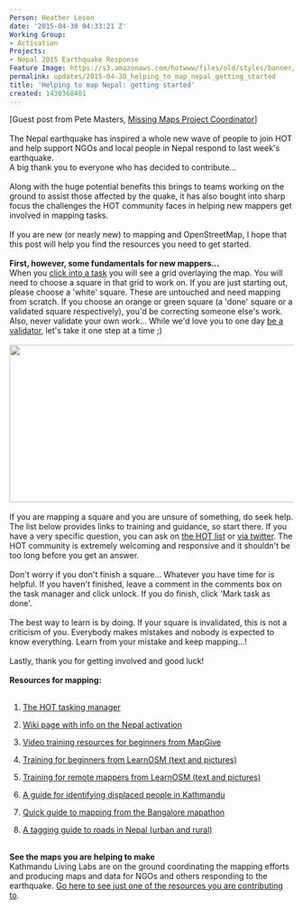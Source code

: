 ```yaml
---
Person: Heather Leson
date: '2015-04-30 04:33:21 Z'
Working Group:
- Activation
Projects:
- Nepal 2015 Earthquake Response
Feature Image: https://s3.amazonaws.com/hotwww/files/old/styles/banner/public/tm+squares+blog.png
permalink: updates/2015-04-30_helping_to_map_nepal_getting_started
title: 'Helping to map Nepal: getting started'
created: 1430368401
---
```

<div class="ace-line gutter-author-p-222507 emptyGutter" data-author-link="/ep/profile/EnFLnS1VcyT" data-author-name="Pete M" data-author-initials="PM"><span>[Guest post from Pete Masters, <a href="http://www.missingmaps.org/" target="_blank">Missing Maps Project Coordinator</a>]</span></div><div class="ace-line gutter-author-p-222507 emptyGutter" data-author-link="/ep/profile/EnFLnS1VcyT" data-author-name="Pete M" data-author-initials="PM">&nbsp;</div><div class="ace-line gutter-author-p-222507 emptyGutter" data-author-link="/ep/profile/EnFLnS1VcyT" data-author-name="Pete M" data-author-initials="PM">Th<span class="author-p-222507">e Nepal earthquake has inspired a whole new wave of people to join HOT and help support NGOs and local people in Nepal respond to last week's earthquake.</span></div><div id="magicdomid6" class="ace-line gutter-author-p-222507 emptyGutter" data-author-link="/ep/profile/EnFLnS1VcyT" data-author-name="Pete M" data-author-initials="PM"><span class="author-p-222507">A big thank you to everyone who has decided to contribute...</span></div><div id="magicdomid7" class="ace-line longKeep gutter-noauthor">&nbsp;</div><div id="magicdomid8" class="ace-line gutter-author-p-222507 emptyGutter" data-author-link="/ep/profile/EnFLnS1VcyT" data-author-name="Pete M" data-author-initials="PM"><span class="author-p-222507">Along with the huge potential benefits this brings to teams working on the ground to assist those affected by the quake, it has also bought into sharp focus the challenges the HOT community faces in helping new mappers get involved in mapping tasks.</span></div><div id="magicdomid9" class="ace-line longKeep gutter-noauthor">&nbsp;</div><div class="ace-line gutter-author-p-222507 emptyGutter" data-author-link="/ep/profile/EnFLnS1VcyT" data-author-name="Pete M" data-author-initials="PM"><span class="author-p-222507">If you are new (or nearly new) to mapping and OpenStreetMap, I hope that this post will help you find the resources you need to get started.</span><div id="magicdomid11" class="ace-line longKeep gutter-noauthor">&nbsp;</div><div id="magicdomid12" class="ace-line gutter-author-p-222507 emptyGutter toc-entry" data-author-link="/ep/profile/EnFLnS1VcyT" data-author-name="Pete M" data-author-initials="PM"><span class="author-p-222507 b"><strong>First, however, some fundamentals for new mappers...</strong></span></div><div class="ace-line gutter-author-p-222507 emptyGutter toc-entry" data-author-link="/ep/profile/EnFLnS1VcyT" data-author-name="Pete M" data-author-initials="PM"><div id="magicdomid14" class="ace-line gutter-author-p-222507 emptyGutter" data-author-link="/ep/profile/EnFLnS1VcyT" data-author-name="Pete M" data-author-initials="PM"><span class="author-p-222507">When you </span><span class="author-p-222507 attrlink url"><a class="attrlink" href="http://tasks.hotosm.org/">click into a task</a></span><span class="author-p-222507"> you will see a grid overlaying the map. You will need to choose a square in that grid to work on. If you are just starting out, please choose a 'white' square. These are untouched and need mapping from scratch. If you choose an orange or green square (a 'done' square or a validated square respectively), you'd be correcting someone else's work. Also, never validate your own work... While we'd love you to one day </span><span class="author-p-222507 attrlink url"><a class="attrlink" href="http://wiki.openstreetmap.org/wiki/OSM_Tasking_Manager/Validating_data">be a validator</a></span><span class="author-p-222507">, let's take it one step at a time ;)</span></div><div class="ace-line gutter-author-p-222507 emptyGutter" data-author-link="/ep/profile/EnFLnS1VcyT" data-author-name="Pete M" data-author-initials="PM">&nbsp;</div><div class="ace-line gutter-author-p-222507 emptyGutter" data-author-link="/ep/profile/EnFLnS1VcyT" data-author-name="Pete M" data-author-initials="PM"><span class="author-p-222507"><img class="image-large" src="https://s3.amazonaws.com/hotwww/files/old/styles/large/public/tm%20squares%20blog_1.png?itok=QLgoUl0c" alt="" width="510" height="279"></span></div><div id="magicdomid15" class="ace-line longKeep gutter-noauthor">&nbsp;</div><div id="magicdomid16" class="ace-line gutter-author-p-222507 emptyGutter" data-author-link="/ep/profile/EnFLnS1VcyT" data-author-name="Pete M" data-author-initials="PM"><span class="author-p-222507">If you are mapping a square and you are unsure of something, do seek help. The list below provides links to training and guidance, so start there. If you have a very specific question, you can ask on </span><span class="author-p-222507 attrlink url"><a class="attrlink" href="https://lists.openstreetmap.org/listinfo/hot">the HOT list</a></span><span class="author-p-222507"> or </span><span class="author-p-222507 attrlink url"><a class="attrlink" href="https://twitter.com/hotosm">via twitter</a></span><span class="author-p-222507">. The HOT community is extremely welcoming and responsive and it shouldn't be too long before you get an answer.</span></div><div id="magicdomid17" class="ace-line longKeep gutter-noauthor">&nbsp;</div><div id="magicdomid18" class="ace-line gutter-author-p-222507 emptyGutter" data-author-link="/ep/profile/EnFLnS1VcyT" data-author-name="Pete M" data-author-initials="PM"><span class="author-p-222507">Don't worry if you don't finish a square... Whatever you have time for is helpful. If you haven't finished, leave a comment in the comments box on the task manager and click unlock. If you do finish, click 'Mark task as done'.</span></div><div class="ace-line gutter-author-p-222507 emptyGutter" data-author-link="/ep/profile/EnFLnS1VcyT" data-author-name="Pete M" data-author-initials="PM">&nbsp;</div><div class="ace-line gutter-author-p-222507 emptyGutter" data-author-link="/ep/profile/EnFLnS1VcyT" data-author-name="Pete M" data-author-initials="PM"><div id="magicdomid20" class="ace-line gutter-author-p-222507 emptyGutter" data-author-link="/ep/profile/EnFLnS1VcyT" data-author-name="Pete M" data-author-initials="PM"><span class="author-p-222507">The best way to learn is by doing. If your square is invalidated, this is not a criticism of you. Everybody makes mistakes and nobody is expected to know everything. Learn from your mistake and keep mapping...!</span></div><div id="magicdomid21" class="ace-line longKeep gutter-noauthor">&nbsp;</div><div id="magicdomid22" class="ace-line gutter-author-p-222507 emptyGutter" data-author-link="/ep/profile/EnFLnS1VcyT" data-author-name="Pete M" data-author-initials="PM"><span class="author-p-222507">Lastly, thank you for getting involved and good luck!</span></div><div id="magicdomid23" class="ace-line longKeep gutter-noauthor">&nbsp;</div><div id="magicdomid24" class="ace-line gutter-author-p-222507 emptyGutter toc-entry" data-author-link="/ep/profile/EnFLnS1VcyT" data-author-name="Pete M" data-author-initials="PM"><span class="author-p-222507 b"><strong>Resources for mapping:</strong></span></div><div id="magicdomid25" class="ace-line longKeep gutter-noauthor">&nbsp;</div><div id="magicdomid26" class="ace-line gutter-author-p-222507 line-list-type-number emptyGutter" data-author-link="/ep/profile/EnFLnS1VcyT" data-author-name="Pete M" data-author-initials="PM"><ol class="listtype-number listindent1 list-number1" start="1"><li><span class="author-p-222507 attrlink url"><a class="attrlink" href="http://tasks.hotosm.org/">The HOT tasking manager</a></span></li></ol></div><div id="magicdomid27" class="ace-line gutter-author-p-222507 line-list-type-number emptyGutter" data-author-link="/ep/profile/EnFLnS1VcyT" data-author-name="Pete M" data-author-initials="PM"><ol class="listtype-number listindent1 list-number1" start="2"><li><span class="author-p-222507 attrlink url"><a class="attrlink" href="http://wiki.openstreetmap.org/wiki/2015_Nepal_earthquake">Wiki page with info on the Nepal activation</a></span></li></ol></div><div id="magicdomid28" class="ace-line gutter-author-p-222507 line-list-type-number emptyGutter" data-author-link="/ep/profile/EnFLnS1VcyT" data-author-name="Pete M" data-author-initials="PM"><ol class="listtype-number listindent1 list-number1" start="3"><li><span class="author-p-222507 attrlink url"><a class="attrlink" href="http://mapgive.state.gov/">Video training resources for beginners from MapGive</a></span></li></ol></div><div id="magicdomid29" class="ace-line gutter-author-p-222507 line-list-type-number emptyGutter" data-author-link="/ep/profile/EnFLnS1VcyT" data-author-name="Pete M" data-author-initials="PM"><ol class="listtype-number listindent1 list-number1" start="4"><li><span class="author-p-222507 attrlink url"><a class="attrlink" href="http://learnosm.org/en/beginner/">Training for beginners from LearnOSM (text and pictures)</a></span></li></ol></div><div id="magicdomid30" class="ace-line gutter-author-p-222507 line-list-type-number emptyGutter" data-author-link="/ep/profile/EnFLnS1VcyT" data-author-name="Pete M" data-author-initials="PM"><ol class="listtype-number listindent1 list-number1" start="5"><li><span class="author-p-222507 attrlink url"><a class="attrlink" href="http://learnosm.org/en/coordination/remote/">Training for remote mappers from LearnOSM (text and picture</a></span><span class="author-p-270074 attrlink url"><a class="attrlink" href="http://learnosm.org/en/coordination/remote/">s)</a></span></li></ol></div><div id="magicdomid31" class="ace-line gutter-author-p-222507 line-list-type-number emptyGutter" data-author-link="/ep/profile/EnFLnS1VcyT" data-author-name="Pete M" data-author-initials="PM"><ol class="listtype-number listindent1 list-number1" start="6"><li><span class="author-p-222507 attrlink url"><a class="attrlink" href="http://hotosm.github.io/tracing-guides/guide/Nepal.html#IDP%20Collection%20Guidance">A guide for identifying displaced people in Kathmandu</a></span></li></ol></div><div id="magicdomid32" class="ace-line gutter-author-p-222507 line-list-type-number emptyGutter" data-author-link="/ep/profile/EnFLnS1VcyT" data-author-name="Pete M" data-author-initials="PM"><ol class="listtype-number listindent1 list-number1" start="7"><li><span class="author-p-222507 attrlink url"><a class="attrlink" href="https://datameet.hackpad.com/Nepal-Earthquake-Mapping-YDjLauUK0Ek">Quick guide to mapping from the Bangalore mapathon</a></span></li></ol></div><div id="magicdomid33" class="ace-line gutter-author-p-222507 line-list-type-number emptyGutter" data-author-link="/ep/profile/EnFLnS1VcyT" data-author-name="Pete M" data-author-initials="PM"><ol class="listtype-number listindent1 list-number1" start="8"><li><span class="author-p-222507 attrlink url"><a class="attrlink" href="https://wiki.openstreetmap.org/wiki/Nepal/Roads">A tagging guide to roads in Nepal (urban and rural)</a></span></li></ol><div class="ace-line gutter-author-p-222507 emptyGutter toc-entry" data-author-link="/ep/profile/EnFLnS1VcyT" data-author-name="Pete M" data-author-initials="PM">&nbsp;</div><div id="magicdomid35" class="ace-line gutter-author-p-222507 emptyGutter toc-entry" data-author-link="/ep/profile/EnFLnS1VcyT" data-author-name="Pete M" data-author-initials="PM"><span class="author-p-222507 b"><strong>See the maps you are helping to make</strong></span></div><div id="magicdomid36" class="ace-line gutter-author-p-222507 emptyGutter" data-author-link="/ep/profile/EnFLnS1VcyT" data-author-name="Pete M" data-author-initials="PM"><span class="author-p-222507">Kathmandu Living Labs are on the ground coordinating the mapping efforts and producing maps and data for NGOs and others responding to the earthquake. </span><span class="author-p-222507 attrlink url"><a class="attrlink" href="http://kathmandulivinglabs.github.io/quake-maps/">Go here to see just one of the resources you are contributing to</a></span><span class="author-p-222507">.</span></div><div id="magicdomid37" class="ace-line longKeep gutter-noauthor">&nbsp;</div></div></div><div class="ace-line gutter-author-p-222507 emptyGutter" data-author-link="/ep/profile/EnFLnS1VcyT" data-author-name="Pete M" data-author-initials="PM">&nbsp;</div></div></div>
